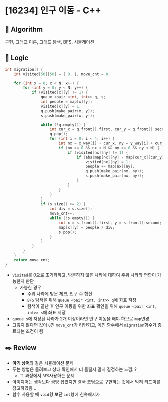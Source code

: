 # [16234] 인구 이동 - C++

## :pushpin: **Algorithm**

구현, 그래프 이론, 그래프 탐색, BFS, 시뮬레이션

## :round_pushpin: **Logic**

```c++
int migration() {
	int visited[50][50] = { 0, }, move_cnt = 0;

	for (int x = 0; x < N; x++) {
		for (int y = 0; y < N; y++) {
			if (visited[x][y] != 1) {
				queue <pair <int, int>> q, s;
				int people = map[x][y];
				visited[x][y] = 1;
				q.push(make_pair(x, y));
				s.push(make_pair(x, y));

				while (!q.empty()) {
					int cur_x = q.front().first, cur_y = q.front().second;
					q.pop();
					for (int i = 0; i < 4; i++) {
						int nx = x_way[i] + cur_x, ny = y_way[i] + cur_y;
						if (nx >= 0 && nx < N && ny >= 0 && ny < N) {
							if (visited[nx][ny] != 1) {
								if (abs(map[nx][ny] - map[cur_x][cur_y]) >= L && abs(map[nx][ny] - map[cur_x][cur_y]) <= R) {
									visited[nx][ny] = 1;
									people += map[nx][ny];
									q.push(make_pair(nx, ny));
									s.push(make_pair(nx, ny));
								}
							}
						}
					}
				}
				if (s.size() >= 2) {
					int div = s.size();
					move_cnt++;
					while (!s.empty()) {
						int x = s.front().first, y = s.front().second;
						map[x][y] = people / div;
						s.pop();
					}
				}
			}
		}
	}
	return move_cnt;
}
```

- `visited`를 0으로 초기화하고,  방문하지 않은 나라에 대하여 주위 나라와 연합이 가능한지 판단
  - 가능한 경우
    - 주위 나라에 방문 체크, 인구 수 합산
    - `BFS` 탐색을 위해 `queue <pair <int, int>> q`에 좌표 저장
    - 탐색이 끝난 후 인구 이동을 위한 좌표 확인을 위해 `queue <pair <int, int>> s`에 좌표 저장
- `queue s`에 저장된 나라가 2개 이상이라면 인구 이동을 해야 하므로 `map`변경
- 그렇지 않다면 값이 `0`인 `move_cnt`가 리턴되고, 메인 함수에서 `migration`함수가 종료되는 조건이 됨

## :black_nib: **Review**

- **아기 상어**와 같은 시뮬레이션 문제
- 푸는 방법은 돌려보고 상태 확인해서 더 돌릴지 말지 결정하는 느낌..?
  - 그 과정에서 `BFS`사용하는 문제
- 아이디어는 생각보다 금방 잡았지만 결국 코딩으로 구현하는 것에서 막혀 리드미를 참고하였음 ..
- 함수 사용할 때 `void`형 보단 `int`형에 친숙해지자
